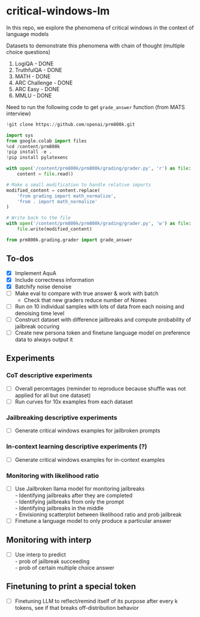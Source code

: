 # critical-windows-lm

In this repo, we explore the phenomena of critical windows in the context of language models

Datasets to demonstrate this phenomena with chain of thought (multiple choice questions)
1. LogiQA - DONE
2. TruthfulQA - DONE
3. MATH - DONE
4. ARC Challenge - DONE
5. ARC Easy - DONE
6. MMLU - DONE

Need to run the following code to get `grade_answer` function (from MATS interview)
```python
!git clone https://github.com/openai/prm800k.git

import sys
from google.colab import files
%cd /content/prm800k
!pip install -e .
!pip install pylatexenc

with open('/content/prm800k/prm800k/grading/grader.py', 'r') as file:
    content = file.read()

# Make a small modification to handle relative imports
modified_content = content.replace(
    'from grading import math_normalize',
    'from . import math_normalize'
)

# Write back to the file
with open('/content/prm800k/prm800k/grading/grader.py', 'w') as file:
    file.write(modified_content)

from prm800k.grading.grader import grade_answer
```

## To-dos 
- [x] Implement AquA
- [x] Include correctness information
- [x] Batchify noise denoise
- [ ] Make eval to compare with true answer & work with batch
    -   Check that new graders reduce number of Nones
- [ ] Run on 10 individual samples with lots of data from each noising and denoising time level
- [ ] Construct dataset with difference jailbreaks and compute probability of jailbreak occuring 
- [ ] Create new persona token and finetune language model on preference data to always output it

## Experiments
### CoT descriptive experiments
- [ ] Overall percentages (reminder to reproduce because shuffle was not applied for all but one dataset)
- [ ] Run curves for 10x examples from each dataset

### Jailbreaking descriptive experiments
- [ ] Generate critical windows examples for jailbroken prompts

### In-context learning descriptive experiments (?)
- [ ] Generate critical windows examples for in-context examples

### Monitoring with likelihood ratio
- [ ] Use Jailbroken llama model for monitoring jailbreaks\
        - Identifying jailbreaks after they are completed\
        - Identifying jailbreaks from only the prompt\
        - Identifying jailbreaks in the middle\
        - Envisioning scatterplot between likelihood ratio and prob jailbreak 
- [ ] Finetune a language model to only produce a particular answer

## Monitoring with interp
- [ ] Use interp to predict\
        - prob of jailbreak succeeding\
        - prob of certain multiple choice answer

## Finetuning to print a special token
- [ ] Finetuning LLM to reflect/remind itself of its purpose after every k tokens, see if that breaks off-distribution behavior

